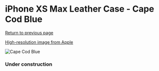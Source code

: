 # iPhone XS Max Leather Case - Cape Cod Blue

[Return to previous page](/iphone_x)

[High-resolution image from Apple](https://store.storeimages.cdn-apple.com/8756/as-images.apple.com/is/MTEW2?wid=4500&hei=4500&fmt=png)

<div style="width: 384px"><img src="/everyphone/MTEW2.png" alt="Cape Cod Blue"></div>

### Under construction
